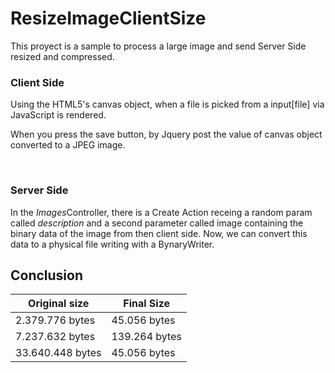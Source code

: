 # ResizeImageClientSize
This proyect is a sample to process a large image and send Server Side resized and compressed.

<h3>Client Side</h3>
<p>Using the HTML5's canvas object, when a file is picked from a input[file] via JavaScript is rendered. </p>
<p>When you press the save button, by Jquery post the value of canvas object converted to a JPEG image.</p>
<br />
<h3>Server Side</h3>
In the <i>Images</i>Controller, there is a Create Action receing a random param called <i>description</i> and a second parameter called image containing the binary data of the image from then client side. Now, we can convert this data to a physical file writing with a BynaryWriter.

<h2>Conclusion</h2>
<table>
  <thead>
    <th>Original size</th>
    <th>Final Size</th>
  </thead>
  <tbody>
    <tr>
      <td>2.379.776 bytes</td>
      <td>45.056 bytes</td>
    </tr>
    <tr>
      <td>7.237.632 bytes</td>
      <td>139.264 bytes</td>
    </tr>
    <tr>
      <td>33.640.448 bytes</td>
      <td>45.056 bytes</td>
    </tr>
  </tbody>
</table>
